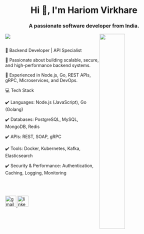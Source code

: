 <h1 align="center">Hi 👋, I'm Hariom Virkhare</h1>
<h3 align="center">A passionate software developer from India.</h3>


<div>
  <img align="right" width="40%" src="https://owlbertsio-resized.s3.amazonaws.com/Popper.psd.full.png">
</div>

 ![](https://komarev.com/ghpvc/?username=hariomop12&color=green)

 

<p align="left"> <a href="https://twitter.com/" target="blank"><img src="https://img.shields.io/twitter/follow/?logo=twitter&style=for-the-badge" alt="" /></a> </p>

🚀 Backend Developer | API Specialist

🔹 Passionate about building scalable, secure,
           and high-performance backend systems.
    
🔹 Experienced in Node.js, Go, REST APIs, 
    gRPC, Microservices, and DevOps.

💻 Tech Stack

✔️ Languages: Node.js (JavaScript), Go (Golang)

✔️ Databases: PostgreSQL, MySQL, MongoDB, Redis

✔️ APIs: REST, SOAP, gRPC

✔️ Tools: Docker, Kubernetes, Kafka, Elasticsearch

✔️ Security & Performance: Authentication, Caching, Logging, Monitoring


 <br/>

<br/>
 <div align="center">
   
  
  
  
</div>


<br/>
<div align="center">

</div>



<div align="left">
  <a href="hariomvirkhare02@gmail.com" target="_blank">
    <img src="https://img.shields.io/static/v1?message=Gmail&logo=gmail&label=&color=D14836&logoColor=white&labelColor=&style=for-the-badge" height="35" alt="gmail logo"  />
  </a>
  <a href="https://www.linkedin.com/in/hariom-virkhare-4a6056291/" target="_blank">
    <img src="https://img.shields.io/static/v1?message=LinkedIn&logo=linkedin&label=&color=0077B5&logoColor=white&labelColor=&style=for-the-badge" height="35" alt="linkedin logo"  />
  </a>
</div>

 
 

 
